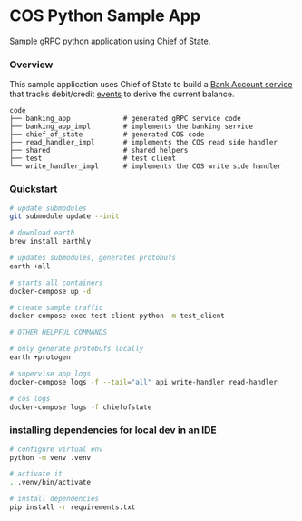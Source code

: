 # COS Python Sample App

Sample gRPC python application using [Chief of State](https://github.com/namely/chief-of-state).

### Overview

This sample application uses Chief of State to build a [Bank Account service](./proto/local/banking_app/api.proto) that tracks debit/credit [events](./proto/local/banking_app/events.proto) to derive the current balance.

```
code
├── banking_app             # generated gRPC service code
├── banking_app_impl        # implements the banking service
├── chief_of_state          # generated COS code
├── read_handler_impl       # implements the COS read side handler
├── shared                  # shared helpers
├── test                    # test client
└── write_handler_impl      # implements the COS write side handler
```

### Quickstart

```bash
# update submodules
git submodule update --init

# download earth
brew install earthly

# updates submodules, generates protobufs
earth +all

# starts all containers
docker-compose up -d

# create sample traffic
docker-compose exec test-client python -m test_client

# OTHER HELPFUL COMMANDS

# only generate protobufs locally
earth +protogen

# supervise app logs
docker-compose logs -f --tail="all" api write-handler read-handler

# cos logs
docker-compose logs -f chiefofstate
```

### installing dependencies for local dev in an IDE
```bash
# configure virtual env
python -m venv .venv

# activate it
. .venv/bin/activate

# install dependencies
pip install -r requirements.txt
```
